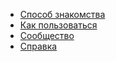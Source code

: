 - [Способ знакомства](/Способ-знакомства/)
- [Как пользоваться](/Как-пользоваться/)
- [Сообщество](/Сообщество/)
- [Справка](/)